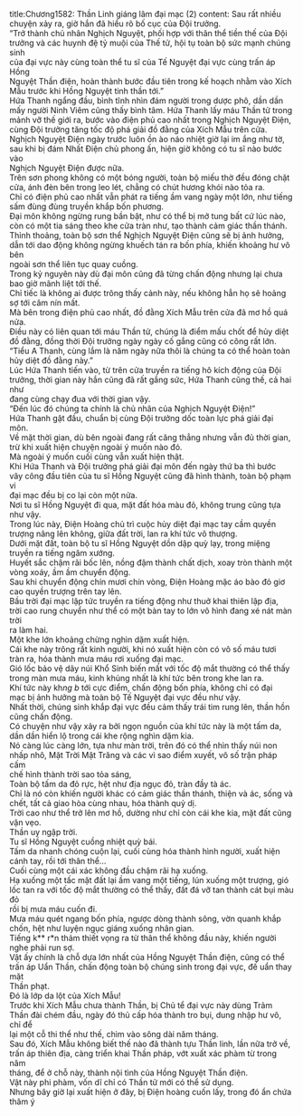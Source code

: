 title:Chương1582: Thần Linh giáng lâm đại mạc (2)
content:
Sau rất nhiều chuyện xảy ra, giờ hắn đã hiểu rõ bố cục của Đội trưởng.<br>“Trở thành chủ nhân Nghịch Nguyệt, phối hợp với thân thể tiền thế của Đội<br>trưởng và các huynh đệ tỷ muội của Thế tử, hội tụ toàn bộ sức mạnh chúng sinh<br>của đại vực này cùng toàn thể tu sĩ của Tế Nguyệt đại vực cùng trấn áp Hồng<br>Nguyệt Thần điện, hoàn thành bước đầu tiên trong kế hoạch nhằm vào Xích<br>Mẫu trước khi Hồng Nguyệt tinh thần tới.”<br>Hứa Thanh ngẩng đầu, bình tĩnh nhìn đám người trong dược phô, dần dần<br>mấy người Ninh Viêm cũng thấy bình tâm. Hứa Thanh lấy máu Thần tử trong<br>mảnh vỡ thế giới ra, bước vào điện phủ cao nhất trong Nghịch Nguyệt Điện,<br>cùng Đội trưởng tăng tốc độ phá giải đồ đằng của Xích Mẫu trên cửa.<br>Nghịch Nguyệt Điện ngày trước luôn ồn ào náo nhiệt giờ lại im ắng như tờ,<br>sau khi bị đám Nhất Điện chủ phong ấn, hiện giờ không có tu sĩ nào bước vào<br>Nghịch Nguyệt Điện được nữa.<br>Trên sơn phong không có một bóng người, toàn bộ miếu thờ đều đóng chặt<br>cửa, ánh đèn bên trong leo lét, chẳng có chút hương khói nào tỏa ra.<br>Chỉ có điện phủ cao nhất vẫn phát ra tiếng ầm vang ngày một lớn, như tiếng<br>sấm đùng đùng truyền khắp bốn phương.<br>Đại môn không ngừng rung bần bật, như có thể bị mở tung bất cứ lúc nào,<br>còn có một tia sáng theo khe cửa tràn như, tạo thành cảm giác thần thánh.<br>Thỉnh thoảng, toàn bộ sơn thể Nghịch Nguyệt Điện cũng sẽ bị ảnh hưởng,<br>dẫn tới dao động không ngừng khuếch tán ra bốn phía, khiến khoảng hư vô bên<br>ngoài sơn thể liên tục quay cuồng.<br>Trong kỷ nguyên này dù đại môn cũng đã từng chấn động nhưng lại chưa<br>bao giờ mãnh liệt tới thế.<br>Chỉ tiếc là không ai được trông thấy cảnh này, nếu không hẳn họ sẽ hoảng<br>sợ tới câm nín mất.<br>Mà bên trong điện phủ cao nhất, đồ đằng Xích Mẫu trên cửa đã mơ hồ quá<br>nửa.<br>Điều này có liên quan tới máu Thần tử, chúng là điểm mấu chốt để hủy diệt<br>đồ đằng, đồng thời Đội trưởng ngày ngày cố gắng cũng có công rất lớn.<br>“Tiểu A Thanh, cùng lắm là năm ngày nữa thôi là chúng ta có thể hoàn toàn<br>hủy diệt đồ đằng này.”<br>Lúc Hứa Thanh tiến vào, từ trên cửa truyền ra tiếng hô kích động của Đội<br>trưởng, thời gian này hắn cũng đã rất gắng sức, Hứa Thanh cũng thế, cả hai như<br>đang cùng chạy đua với thời gian vậy.<br>“Đến lúc đó chúng ta chính là chủ nhân của Nghịch Nguyệt Điện!”<br>Hứa Thanh gật đầu, chuẩn bị cùng Đội trưởng dốc toàn lực phá giải đại<br>môn.<br>Về mặt thời gian, dù bên ngoài đang rất căng thẳng nhưng vẫn đủ thời gian,<br>trừ khi xuất hiện chuyện ngoài ý muốn nào đó.<br>Mà ngoài ý muốn cuối cùng vẫn xuất hiện thật.<br>Khi Hứa Thanh và Đội trưởng phá giải đại môn đến ngày thứ ba thì bước<br>vây công đầu tiên của tu sĩ Hồng Nguyệt cũng đã hình thành, toàn bộ phạm vi<br>đại mạc đều bị co lại còn một nửa.<br>Nơi tu sĩ Hồng Nguyệt đi qua, mặt đất hóa màu đỏ, không trung cũng tựa<br>như vậy.<br>Trong lúc này, Điện Hoàng chủ trì cuộc hủy diệt đại mạc tay cầm quyền<br>trượng nâng lên không, giữa đất trời, lan ra khí tức vô thượng.<br>Dưới mặt đất, toàn bộ tu sĩ Hồng Nguyệt dồn dập quỳ lạy, trong miệng<br>truyền ra tiếng ngâm xướng.<br>Huyết sắc chậm rãi bốc lên, nồng đậm thành chất dịch, xoay tròn thành một<br>vòng xoáy, ầm ầm chuyển động.<br>Sau khi chuyển động chín mươi chín vòng, Điện Hoàng mặc áo bào đỏ giơ<br>cao quyền trượng trên tay lên.<br>Bầu trời đại mạc lập tức truyền ra tiếng động như thuở khai thiên lập địa,<br>trời cao rung chuyển như thể có một bàn tay to lớn vô hình đang xé nát màn trời<br>ra làm hai.<br>Một khe lớn khoảng chừng nghìn dặm xuất hiện.<br>Cái khe này trông rất kinh người, khi nó xuất hiện còn có vô số máu tươi<br>tràn ra, hóa thành mưa máu rơi xuống đại mạc.<br>Gió lốc bảo vệ dãy núi Khổ Sinh biến mất với tốc độ mắt thường có thể thấy<br>trong màn mưa máu, kinh khủng nhất là khí tức bên trong khe lan ra.<br>Khí tức này kh*ng b* tới cực điểm, chấn động bốn phía, không chỉ có đại<br>mạc bị ảnh hưởng mà toàn bộ Tế Nguyệt đại vực đều như vậy.<br>Nhất thời, chúng sinh khắp đại vực đều cảm thấy trái tim rung lên, thần hồn<br>cũng chấn động.<br>Có chuyện như vậy xảy ra bởi ngọn nguồn của khí tức này là một tấm da,<br>dần dần hiển lộ trong cái khe rộng nghìn dặm kia.<br>Nó càng lúc càng lớn, tựa như màn trời, trên đó có thể nhìn thấy núi non<br>nhấp nhô, Mặt Trời Mặt Trăng và các vì sao điểm xuyết, vô số trận pháp cấm<br>chế hình thành trời sao tỏa sáng,<br>Toàn bộ tấm da đỏ rực, hệt như địa ngục đỏ, tràn đầy tà ác.<br>Chỉ là nó còn khiến người khác có cảm giác thần thánh, thiện và ác, sống và<br>chết, tất cả giao hòa cùng nhau, hóa thành quỷ dị.<br>Trời cao như thể trở lên mơ hồ, dường như chỉ còn cái khe kia, mặt đất cũng<br>vặn vẹo.<br>Thần uy ngập trời.<br>Tu sĩ Hồng Nguyệt cuồng nhiệt quỳ bái.<br>Tấm da nhanh chóng cuộn lại, cuối cùng hóa thành hình người, xuất hiện<br>cánh tay, rồi tới thân thể...<br>Cuối cùng một cái xác không đầu chậm rãi hạ xuống.<br>Hạ xuống một tấc mặt đất lại ầm vang một tiếng, lún xuống một trượng, gió<br>lốc tan ra với tốc độ mắt thường có thể thấy, đất đá vỡ tan thành cát bụi màu đỏ<br>rồi bị mưa máu cuốn đi.<br>Mưa máu quét ngang bốn phía, ngược dòng thành sông, vờn quanh khắp<br>chốn, hệt như luyện ngục giáng xuống nhân gian.<br>Tiếng k** r*n thảm thiết vọng ra từ thân thể không đầu này, khiến người<br>nghe phải run sợ.<br>Vật ấy chính là chỗ dựa lớn nhất của Hồng Nguyệt Thần điện, cũng có thể<br>trấn áp Uẩn Thần, chấn động toàn bộ chúng sinh trong đại vực, đế uẩn thay mặt<br>Thần phạt.<br>Đó là lớp da lột của Xích Mẫu!<br>Trước khi Xích Mẫu chưa thành Thần, bị Chủ tể đại vực này dùng Trảm<br>Thần đài chém đầu, ngày đó thủ cấp hóa thành tro bụi, dung nhập hư vô, chỉ để<br>lại một cỗ thi thể như thế, chìm vào sông dài năm tháng.<br>Sau đó, Xích Mẫu không biết thế nào đã thành tựu Thần linh, lần nữa trở về,<br>trấn áp thiên địa, càng triển khai Thần pháp, vớt xuất xác phàm từ trong năm<br>tháng, để ở chỗ này, thành nội tình của Hồng Nguyệt Thần điện.<br>Vật này phi phàm, vốn dĩ chỉ có Thần tử mới có thể sử dụng.<br>Nhưng bây giờ lại xuất hiện ở đây, bị Điện hoàng cuốn lấy, trong đó ẩn chứa<br>thâm ý